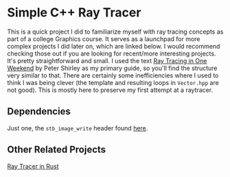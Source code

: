 # Simple C++ Ray Tracer
This is a quick project I did to familiarize myself with ray tracing concepts as part of a college Graphics course. It serves as a launchpad for more complex projects I did later on, which are linked below. I would recommend checking those out if you are looking for recent/more interesting projects. It's pretty straightforward and small. I used the text [Ray Tracing in One Weekend](https://raytracing.github.io/) by Peter Shirley as my primary guide, so you'll find the structure very similar to that. There are certainly some inefficiencies where I used to think I was being clever (the template and resulting loops in `Vector.hpp` are not good). This is mostly here to preserve my first attempt at a raytracer.

## Dependencies
Just one, the `stb_image_write` header found [here](https://github.com/nothings/stb).

## Other Related Projects
[Ray Tracer in Rust](https://github.com/trevday/rust-raytracer)
